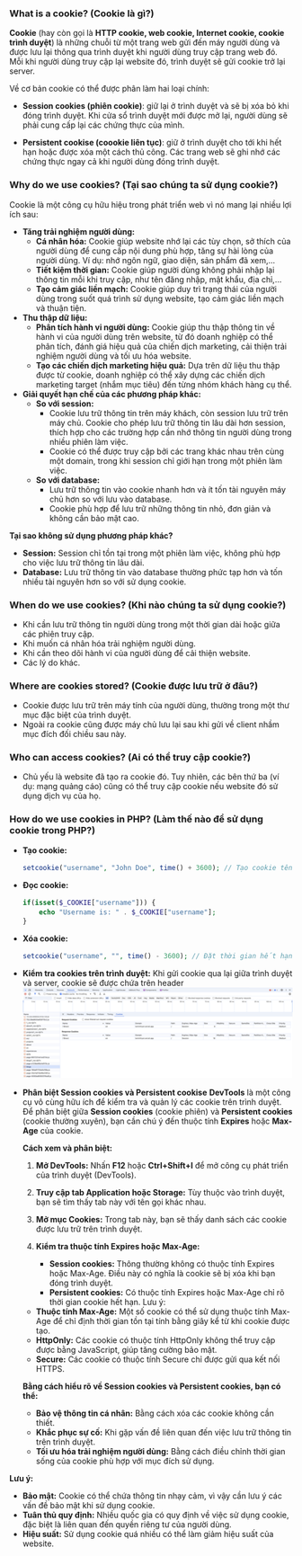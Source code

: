 ### **What is a cookie?** (Cookie là gì?)

**Cookie** (hay còn gọi là **HTTP cookie, web cookie, Internet cookie, cookie trình duyệt**) là những chuỗi từ một trang web gửi đến máy người dùng và được lưu lại thông qua trình duyệt khi người dùng truy cập trang web đó. Mỗi khi người dùng truy cập lại website đó, trình duyệt sẽ gửi cookie trở lại server.

Về cơ bản cookie có thể được phân làm hai loại chính:

- **Session cookies (phiên cookie)**: giữ lại ở trình duyệt và sẽ bị xóa bỏ khi đóng trình duyệt. Khi cửa sổ trình duyệt mới được mở lại, người dùng sẽ phải cung cấp lại các chứng thực của mình.

- **Persistent cookise (coookie liên tục)**: giữ ở trình duyệt cho tới khi hết hạn hoặc được xóa một cách thủ công. Các trang web sẽ ghi nhớ các chứng thực ngay cả khi người dùng đóng trình duyệt.

### **Why do we use cookies?** (Tại sao chúng ta sử dụng cookie?)

Cookie là một công cụ hữu hiệu trong phát triển web vì nó mang lại nhiều lợi ích sau:

- **Tăng trải nghiệm người dùng:**
  - **Cá nhân hóa:** Cookie giúp website nhớ lại các tùy chọn, sở thích của người dùng để cung cấp nội dung phù hợp, tăng sự hài lòng của người dùng. Ví dụ: nhớ ngôn ngữ, giao diện, sản phẩm đã xem,...
  - **Tiết kiệm thời gian:** Cookie giúp người dùng không phải nhập lại thông tin mỗi khi truy cập, như tên đăng nhập, mật khẩu, địa chỉ,...
  - **Tạo cảm giác liền mạch:** Cookie giúp duy trì trạng thái của người dùng trong suốt quá trình sử dụng website, tạo cảm giác liền mạch và thuận tiện.
- **Thu thập dữ liệu:**
  - **Phân tích hành vi người dùng:** Cookie giúp thu thập thông tin về hành vi của người dùng trên website, từ đó doanh nghiệp có thể phân tích, đánh giá hiệu quả của chiến dịch marketing, cải thiện trải nghiệm người dùng và tối ưu hóa website.
  - **Tạo các chiến dịch marketing hiệu quả:** Dựa trên dữ liệu thu thập được từ cookie, doanh nghiệp có thể xây dựng các chiến dịch marketing target (nhắm mục tiêu) đến từng nhóm khách hàng cụ thể.
- **Giải quyết hạn chế của các phương pháp khác:**
  - **So với session:**
    - Cookie lưu trữ thông tin trên máy khách, còn session lưu trữ trên máy chủ. Cookie cho phép lưu trữ thông tin lâu dài hơn session, thích hợp cho các trường hợp cần nhớ thông tin người dùng trong nhiều phiên làm việc.
    - Cookie có thể được truy cập bởi các trang khác nhau trên cùng một domain, trong khi session chỉ giới hạn trong một phiên làm việc.
  - **So với database:**
    - Lưu trữ thông tin vào cookie nhanh hơn và ít tốn tài nguyên máy chủ hơn so với lưu vào database.
    - Cookie phù hợp để lưu trữ những thông tin nhỏ, đơn giản và không cần bảo mật cao.

**Tại sao không sử dụng phương pháp khác?**

- **Session:** Session chỉ tồn tại trong một phiên làm việc, không phù hợp cho việc lưu trữ thông tin lâu dài.
- **Database:** Lưu trữ thông tin vào database thường phức tạp hơn và tốn nhiều tài nguyên hơn so với sử dụng cookie.

### **When do we use cookies?** (Khi nào chúng ta sử dụng cookie?)

- Khi cần lưu trữ thông tin người dùng trong một thời gian dài hoặc giữa các phiên truy cập.
- Khi muốn cá nhân hóa trải nghiệm người dùng.
- Khi cần theo dõi hành vi của người dùng để cải thiện website.
- Các lý do khác.

### **Where are cookies stored?** (Cookie được lưu trữ ở đâu?)

- Cookie được lưu trữ trên máy tính của người dùng, thường trong một thư mục đặc biệt của trình duyệt.
- Ngoài ra cookie cũng được máy chủ lưu lại sau khi gửi về client nhầm mục đích đối chiều sau này.

### **Who can access cookies?** (Ai có thể truy cập cookie?)

- Chủ yếu là website đã tạo ra cookie đó. Tuy nhiên, các bên thứ ba (ví dụ: mạng quảng cáo) cũng có thể truy cập cookie nếu website đó sử dụng dịch vụ của họ.

### **How do we use cookies in PHP?** (Làm thế nào để sử dụng cookie trong PHP?)

- **Tạo cookie:**
  ```php
  setcookie("username", "John Doe", time() + 3600); // Tạo cookie tên là "username" với giá trị "John Doe" và sẽ hết hạn sau 1 giờ
  ```
- **Đọc cookie:**
  ```php
  if(isset($_COOKIE["username"])) {
      echo "Username is: " . $_COOKIE["username"];
  }
  ```
- **Xóa cookie:**

  ```php
  setcookie("username", "", time() - 3600); // Đặt thời gian hết hạn của cookie thành quá khứ để xóa nó
  ```

- **Kiểm tra cookies trên trình duyệt:**
  Khi gửi cookie qua lại giữa trình duyệt và server, cookie sẽ được chứa trên header
  ![Cookie1](../../assets/image/image11.png)

- **Phân biệt Session cookies và Persistent cookise**
  **DevTools** là một công cụ vô cùng hữu ích để kiểm tra và quản lý các cookie trên trình duyệt. Để phân biệt giữa **Session cookies** (cookie phiên) và **Persistent cookies** (cookie thường xuyên), bạn cần chú ý đến thuộc tính **Expires** hoặc **Max-Age** của cookie.

  **Cách xem và phân biệt:**

  1. **Mở DevTools:** Nhấn **F12** hoặc **Ctrl+Shift+I** để mở công cụ phát triển của trình duyệt (DevTools).
  2. **Truy cập tab Application hoặc Storage:** Tùy thuộc vào trình duyệt, bạn sẽ tìm thấy tab này với tên gọi khác nhau.
  3. **Mở mục Cookies:** Trong tab này, bạn sẽ thấy danh sách các cookie được lưu trữ trên trình duyệt.
  4. **Kiểm tra thuộc tính Expires hoặc Max-Age:**

     - **Session cookies:** Thông thường không có thuộc tính Expires hoặc Max-Age. Điều này có nghĩa là cookie sẽ bị xóa khi bạn đóng trình duyệt.
     - **Persistent cookies:** Có thuộc tính Expires hoặc Max-Age chỉ rõ thời gian cookie hết hạn.
       Lưu ý:

  - **Thuộc tính Max-Age:** Một số cookie có thể sử dụng thuộc tính Max-Age để chỉ định thời gian tồn tại tính bằng giây kể từ khi cookie được tạo.
  - **HttpOnly:** Các cookie có thuộc tính HttpOnly không thể truy cập được bằng JavaScript, giúp tăng cường bảo mật.
  - **Secure:** Các cookie có thuộc tính Secure chỉ được gửi qua kết nối HTTPS.

  **Bằng cách hiểu rõ về Session cookies và Persistent cookies, bạn có thể:**

  - **Bảo vệ thông tin cá nhân:** Bằng cách xóa các cookie không cần thiết.
  - **Khắc phục sự cố:** Khi gặp vấn đề liên quan đến việc lưu trữ thông tin trên trình duyệt.
  - **Tối ưu hóa trải nghiệm người dùng:** Bằng cách điều chỉnh thời gian sống của cookie phù hợp với mục đích sử dụng.

**Lưu ý:**

- **Bảo mật:** Cookie có thể chứa thông tin nhạy cảm, vì vậy cần lưu ý các vấn đề bảo mật khi sử dụng cookie.
- **Tuân thủ quy định:** Nhiều quốc gia có quy định về việc sử dụng cookie, đặc biệt là liên quan đến quyền riêng tư của người dùng.
- **Hiệu suất:** Sử dụng cookie quá nhiều có thể làm giảm hiệu suất của website.
